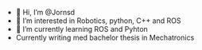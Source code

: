- 👋 Hi, I’m @Jornsd
- 👀 I’m interested in Robotics, python, C++ and ROS
- 🌱 I’m currently learning ROS and Pyhton
 - Currently writing med bachelor thesis in Mechatronics


